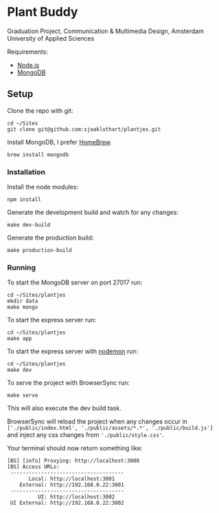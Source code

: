 # Plant Buddy
Graduation Project, Communication &amp; Multimedia Design, Amsterdam University of Applied Sciences

Requirements:
* [Node.js](https://nodejs.org/en/)
* [MongoDB](https://www.mongodb.org/)

## Setup

Clone the repo with git:
```
cd ~/Sites
git clone git@github.com:sjaakluthart/plantjes.git
```

Install MongoDB, I prefer [HomeBrew](http://brew.sh/).
```
brew install mongodb
```

### Installation

Install the node modules:
```
npm install
```

Generate the development build and watch for any changes:
```
make dev-build
```

Generate the production build:
```
make production-build
```

### Running

To start the MongoDB server on port 27017 run:
```
cd ~/Sites/plantjes
mkdir data
make mongo
```

To start the express server run:
```
cd ~/Sites/plantjes
make app
```

To start the express server with [nodemon](https://www.npmjs.com/package/nodemon) run:
```
cd ~/Sites/plantjes
make dev
```

To serve the project with BrowserSync run:
```
make serve
```

This will also execute the dev build task.

BrowserSync will reload the project when any changes occur in `['./public/index.html', './public/assets/*.*', './public/build.js']` and inject any css changes from `'./public/style.css'`.

Your terminal should now return something like:
```
[BS] [info] Proxying: http://localhost:3000
[BS] Access URLs:
 -------------------------------------
       Local: http://localhost:3001
    External: http://192.168.0.22:3001
 -------------------------------------
          UI: http://localhost:3002
 UI External: http://192.168.0.22:3002
```
